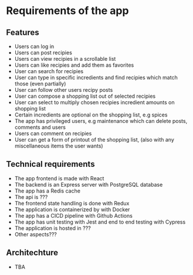 # Requirements of the app

## Features
- Users can log in
- Users can post recipies
- Users can view recipies in a scrollable list
- Users can like recipies and add them as favorites
- User can search for recipies
- User can type in specific incredients and find recipies which match those (even partially)
- User can follow other users recipy posts
- User can compose a shopping list out of selected recipies
- User can select to multiply chosen recipies incredient amounts on shopping list
- Certain incredients are optional on the shopping list, e.g spices
- The app has privileged users, e.g maintenance which can delete posts, comments and users
- Users can comment on recipies
- User can get a form of printout of the shopping list, (also with any miscellaneous items the user wants)

## Technical requirements
- The app frontend is made with React
- The backend is an Express server with PostgreSQL database
- The app has a Redis cache
- The api is ???
- The frontend state handling is done with Redux
- The application is containerized by with Docker
- The app has a CICD pipeline with Github Actions
- The app has unit testing with Jest and end to end testing with Cypress
- The application is hosted in ???
- Other aspects???

## Architechture
- TBA